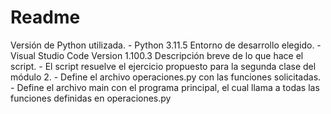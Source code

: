 # Readme

Versión de Python utilizada.
    - Python 3.11.5
Entorno de desarrollo elegido.
    - Visual Studio Code Version 1.100.3
Descripción breve de lo que hace el script.
    - El script resuelve el ejercicio propuesto para la segunda clase del módulo 2.
    - Define el archivo operaciones.py con las funciones solicitadas.
    - Define el archivo main con el programa principal, el cual llama a todas las funciones definidas en operaciones.py
